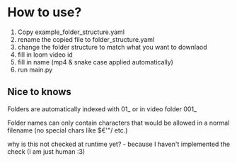 # How to use?

1. Copy example_folder_structure.yaml
2. rename the copied file to folder_structure.yaml
3. change the folder structure to match what you want to downlaod
4. fill in loom video id
5. fill in name (mp4 & snake case applied automatically)
6. run main.py

## Nice to knows

Folders are automatically indexed with 01_ or in video folder 001_

Folder names can only contain characters that would be allowed in a normal filename (no special chars like $€\'"/ etc.)

why is this not checked at runtime yet? - because I haven't implemented the check (I am just human :3)

